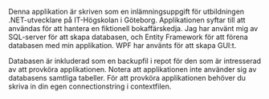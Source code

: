 Denna applikation är skriven som en inlämningsuppgift för utbildningen .NET-utvecklare på IT-Högskolan i Göteborg.
Applikationen syftar till att användas för att hantera en fiktionell bokaffärskedja. Jag har använt mig av SQL-server
för att skapa databasen, och Entity Framework för att förena databasen med min applikation. WPF har använts för att 
skapa GUI:t.


Databasen är inkluderad som en backupfil i repot för den som är intresserad av att provköra applikationen. 
Notera att applikationen inte använder sig av databasens samtliga tabeller. 
För att provköra applikationen behöver du skriva in din egen connectionstring i contextfilen.
